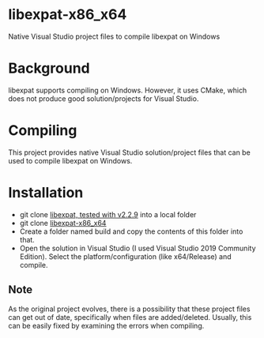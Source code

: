 # libexpat-x86_x64
Native Visual Studio project files to compile libexpat on Windows

# Background #
libexpat supports compiling on Windows. However, it uses CMake, which
does not produce good solution/projects for Visual Studio.

# Compiling #
This project provides native Visual Studio solution/project files that
can be used to compile libexpat on Windows.

# Installation #

  * git clone [libexpat, tested with v2.2.9](https://github.com/libexpat/libexpat) into a local folder
  * git clone [libexpat-x86_x64](https://github.com/sridharb1/libexpat-x86_x64)
  * Create a folder named build and copy the contents of this folder
    into that.
  * Open the solution in Visual Studio (I used Visual Studio 2019
    Community Edition). Select the platform/configuration (like
    x64/Release) and compile.
    
## Note ##
As the original project evolves, there is a possibility that these
project files can get out of date, specifically when files are
added/deleted. Usually, this can be easily fixed by examining the
errors when compiling.
